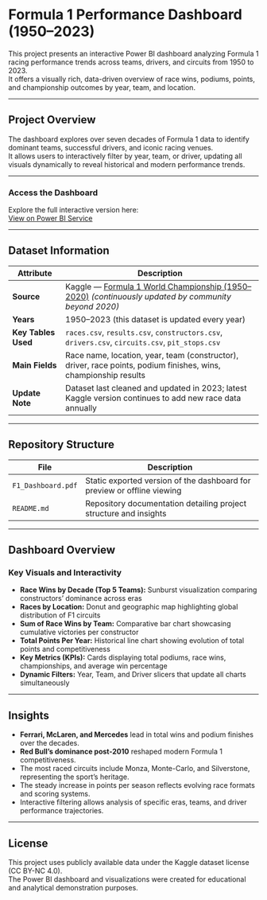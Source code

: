 # Formula 1 Performance Dashboard (1950–2023)

This project presents an interactive Power BI dashboard analyzing Formula 1 racing performance trends across teams, drivers, and circuits from 1950 to 2023.  
It offers a visually rich, data-driven overview of race wins, podiums, points, and championship outcomes by year, team, and location.

---

## Project Overview
The dashboard explores over seven decades of Formula 1 data to identify dominant teams, successful drivers, and iconic racing venues.  
It allows users to interactively filter by year, team, or driver, updating all visuals dynamically to reveal historical and modern performance trends.

---

### Access the Dashboard
Explore the full interactive version here:  
[View on Power BI Service](https://app.powerbi.com/view?r=eyJrIjoiMTFiZDUxNjItNjQxNC00ZTUzLTliNDYtZmNlYTM4ZjU4Y2JkIiwidCI6ImFjMzUyZjliLWViNjMtNGNhMi05Y2Y5LWY0YzQwMDQ3Y2VmZiIsImMiOjZ9)

---

## Dataset Information

| Attribute | Description |
|------------|-------------|
| **Source** | Kaggle — [Formula 1 World Championship (1950–2020)](https://www.kaggle.com/datasets/rohanrao/formula-1-world-championship-1950-2020) *(continuously updated by community beyond 2020)* |
| **Years** | 1950–2023 (this dataset is updated every year) |
| **Key Tables Used** | `races.csv`, `results.csv`, `constructors.csv`, `drivers.csv`, `circuits.csv`, `pit_stops.csv` |
| **Main Fields** | Race name, location, year, team (constructor), driver, race points, podium finishes, wins, championship results |
| **Update Note** | Dataset last cleaned and updated in 2023; latest Kaggle version continues to add new race data annually |

---

## Repository Structure

| File | Description |
|------|--------------|
| `F1_Dashboard.pdf` | Static exported version of the dashboard for preview or offline viewing |
| `README.md` | Repository documentation detailing project structure and insights |

---

## Dashboard Overview

### Key Visuals and Interactivity
- **Race Wins by Decade (Top 5 Teams):** Sunburst visualization comparing constructors’ dominance across eras  
- **Races by Location:** Donut and geographic map highlighting global distribution of F1 circuits  
- **Sum of Race Wins by Team:** Comparative bar chart showcasing cumulative victories per constructor  
- **Total Points Per Year:** Historical line chart showing evolution of total points and competitiveness  
- **Key Metrics (KPIs):** Cards displaying total podiums, race wins, championships, and average win percentage  
- **Dynamic Filters:** Year, Team, and Driver slicers that update all charts simultaneously  

---

## Insights
- **Ferrari, McLaren, and Mercedes** lead in total wins and podium finishes over the decades.  
- **Red Bull’s dominance post-2010** reshaped modern Formula 1 competitiveness.  
- The most raced circuits include Monza, Monte-Carlo, and Silverstone, representing the sport’s heritage.  
- The steady increase in points per season reflects evolving race formats and scoring systems.  
- Interactive filtering allows analysis of specific eras, teams, and driver performance trajectories.

---

## License
This project uses publicly available data under the Kaggle dataset license (CC BY-NC 4.0).  
The Power BI dashboard and visualizations were created for educational and analytical demonstration purposes.
